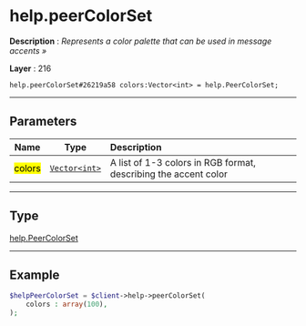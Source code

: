 # help.peerColorSet

**Description** : *Represents a color palette that can be used in message accents &raquo;*

**Layer** : 216

```tl
help.peerColorSet#26219a58 colors:Vector<int> = help.PeerColorSet;
```

---

## Parameters

| Name | Type | Description |
| :---: | :---: | :--- |
| <mark>colors</mark> | [`Vector<int>`](type/int) | A list of 1-3 colors in RGB format, describing the accent color |

---

## Type

[help.PeerColorSet](type/help.PeerColorSet)

---

## Example

```php
$helpPeerColorSet = $client->help->peerColorSet(
	colors : array(100),
);
```